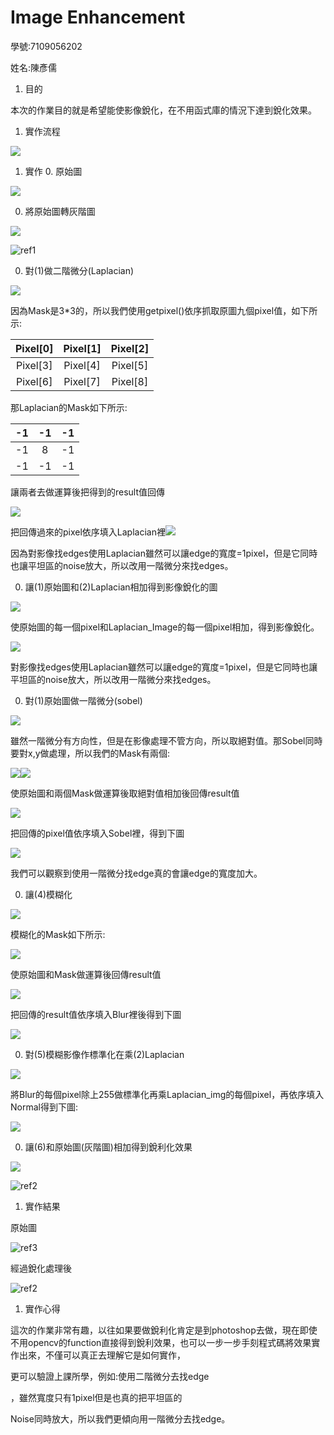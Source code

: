 ﻿# **Image Enhancement**
學號:7109056202 

姓名:陳彥儒

1. 目的

本次的作業目的就是希望能使影像銳化，在不用函式庫的情況下達到銳化效果。

1. 實作流程

![](Aspose.Words.1daa0a90-764d-4f5f-baed-2378dd613a2c.001.jpeg)



1. 實作
   0. 原始圖

![](Aspose.Words.1daa0a90-764d-4f5f-baed-2378dd613a2c.002.jpeg)

0. 將原始圖轉灰階圖

![](Aspose.Words.1daa0a90-764d-4f5f-baed-2378dd613a2c.003.png)

![ref1]

0. 對(1)做二階微分(Laplacian)

![](Aspose.Words.1daa0a90-764d-4f5f-baed-2378dd613a2c.005.png)

因為Mask是3\*3的，所以我們使用getpixel()依序抓取原圖九個pixel值，如下所示:


|Pixel[0]|Pixel[1]|Pixel[2]|
| :-: | :-: | :-: |
|Pixel[3]|Pixel[4]|Pixel[5]|
|Pixel[6]|Pixel[7]|Pixel[8]|

那Laplacian的Mask如下所示:

|-1|-1|-1|
| :-: | :-: | :-: |
|-1|8|-1|
|-1|-1|-1|

讓兩者去做運算後把得到的result值回傳

![](Aspose.Words.1daa0a90-764d-4f5f-baed-2378dd613a2c.006.png)

把回傳過來的pixel依序填入Laplacian裡![](Aspose.Words.1daa0a90-764d-4f5f-baed-2378dd613a2c.007.jpeg)

因為對影像找edges使用Laplacian雖然可以讓edge的寬度=1pixel，但是它同時也讓平坦區的noise放大，所以改用一階微分來找edges。

0. 讓(1)原始圖和(2)Laplacian相加得到影像銳化的圖

![](Aspose.Words.1daa0a90-764d-4f5f-baed-2378dd613a2c.008.png)

使原始圖的每一個pixel和Laplacian\_Image的每一個pixel相加，得到影像銳化。

![](Aspose.Words.1daa0a90-764d-4f5f-baed-2378dd613a2c.009.jpeg)

對影像找edges使用Laplacian雖然可以讓edge的寬度=1pixel，但是它同時也讓平坦區的noise放大，所以改用一階微分來找edges。

0. 對(1)原始圖做一階微分(sobel)

![](Aspose.Words.1daa0a90-764d-4f5f-baed-2378dd613a2c.010.png)

雖然一階微分有方向性，但是在影像處理不管方向，所以取絕對值。那Sobel同時要對x,y做處理，所以我們的Mask有兩個:

![](Aspose.Words.1daa0a90-764d-4f5f-baed-2378dd613a2c.011.png)![](Aspose.Words.1daa0a90-764d-4f5f-baed-2378dd613a2c.012.png)

使原始圖和兩個Mask做運算後取絕對值相加後回傳result值


![](Aspose.Words.1daa0a90-764d-4f5f-baed-2378dd613a2c.013.png)

把回傳的pixel值依序填入Sobel裡，得到下圖

![](Aspose.Words.1daa0a90-764d-4f5f-baed-2378dd613a2c.014.jpeg)

我們可以觀察到使用一階微分找edge真的會讓edge的寬度加大。

0. 讓(4)模糊化

![](Aspose.Words.1daa0a90-764d-4f5f-baed-2378dd613a2c.015.png)

模糊化的Mask如下所示:

![](Aspose.Words.1daa0a90-764d-4f5f-baed-2378dd613a2c.016.png)

使原始圖和Mask做運算後回傳result值

![](Aspose.Words.1daa0a90-764d-4f5f-baed-2378dd613a2c.017.png)

把回傳的result值依序填入Blur裡後得到下圖

![](Aspose.Words.1daa0a90-764d-4f5f-baed-2378dd613a2c.018.jpeg)


0. 對(5)模糊影像作標準化在乘(2)Laplacian

![](Aspose.Words.1daa0a90-764d-4f5f-baed-2378dd613a2c.019.png)

將Blur的每個pixel除上255做標準化再乘Laplacian\_img的每個pixel，再依序填入Normal得到下圖:

![](Aspose.Words.1daa0a90-764d-4f5f-baed-2378dd613a2c.020.jpeg)





0. 讓(6)和原始圖(灰階圖)相加得到銳利化效果

![](Aspose.Words.1daa0a90-764d-4f5f-baed-2378dd613a2c.021.png)

![ref2]

1. 實作結果

原始圖

![ref3]

經過銳化處理後

![ref2]

1. 實作心得

這次的作業非常有趣，以往如果要做銳利化肯定是到photoshop去做，現在即使不用opencv的function直接得到銳利效果，也可以一步一步手刻程式碼將效果實作出來，不僅可以真正去理解它是如何實作，

更可以驗證上課所學，例如:使用二階微分去找edge

，雖然寬度只有1pixel但是也真的把平坦區的

Noise同時放大，所以我們更傾向用一階微分去找edge。


[ref1]: Aspose.Words.1daa0a90-764d-4f5f-baed-2378dd613a2c.004.jpeg
[ref2]: Aspose.Words.1daa0a90-764d-4f5f-baed-2378dd613a2c.022.jpeg
[ref3]: Aspose.Words.1daa0a90-764d-4f5f-baed-2378dd613a2c.023.jpeg
